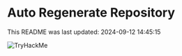 # Auto Regenerate Repository

This README was last updated: 2024-09-12 14:45:15

 ![TryHackMe](https://tryhackme.com/badge/533634)